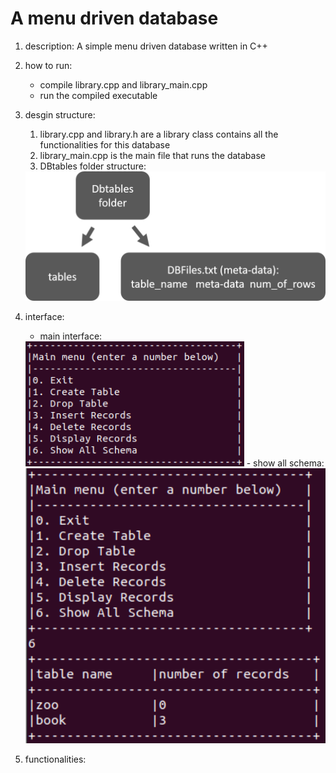# A menu driven database

1. description: A simple menu driven database written in C++

2. how to run:
    - compile library.cpp and library_main.cpp
    - run the compiled executable

3. desgin structure:
    1. library.cpp and library.h are a library class contains all the functionalities for this database
    2. library_main.cpp is the main file that runs the database
    3. DBtables folder structure:
    <img src="https://github.com/Shutong-Song/menu_driven-database/blob/media/menu_driven-database.png?raw=true" width="500">
  

4. interface:
    - main interface:
    <img src="https://github.com/Shutong-Song/menu_driven-database/blob/media/main.png?raw=true" width="350">
    - show all schema:
    <img src="https://github.com/Shutong-Song/menu_driven-database/blob/media/showSchema.png?raw=true" width="500">
5. functionalities:
